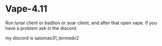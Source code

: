 # Vape-4.11
Run lunar client or badlion or soar client, and after that open vape.
if you have a problem ask in the discord.

my discord is salomao31_termedv2
